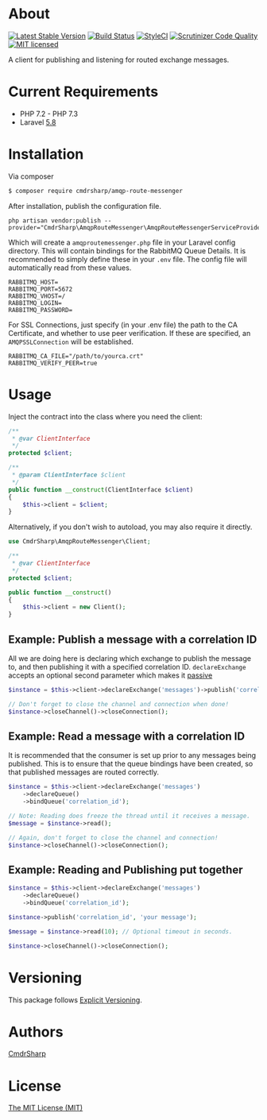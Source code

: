 # About
[![Latest Stable Version](https://poser.pugx.org/cmdrsharp/amqp-route-messenger/v/stable)](https://packagist.org/packages/cmdrsharp/amqp-route-messenger)
[![Build Status](https://travis-ci.org/CmdrSharp/amqp-route-messenger.svg?branch=master)](https://travis-ci.org/CmdrSharp/amqp-route-messenger)
[![StyleCI](https://styleci.io/repos/128116950/shield?branch=master)](https://styleci.io/repos/128116950)
[![Scrutinizer Code Quality](https://scrutinizer-ci.com/g/CmdrSharp/amqp-route-messenger/badges/quality-score.png?b=master)](https://scrutinizer-ci.com/g/CmdrSharp/amqp-route-messenger/?branch=master)
[![MIT licensed](https://img.shields.io/badge/license-MIT-blue.svg)](./LICENSE)

A client for publishing and listening for routed exchange messages.

# Current Requirements
* PHP 7.2 - PHP 7.3
* Laravel [5.8](https://laravel.com/docs/5.8)

# Installation
Via composer
```bash
$ composer require cmdrsharp/amqp-route-messenger
```

After installation, publish the configuration file.

```
php artisan vendor:publish --provider="CmdrSharp\AmqpRouteMessenger\AmqpRouteMessengerServiceProvider"
```

Which will create a `amqproutemessenger.php` file in your Laravel config directory. This will contain bindings for the RabbitMQ Queue Details.
It is recommended to simply define these in your `.env` file. The config file will automatically read from these values.
```
RABBITMQ_HOST=
RABBITMQ_PORT=5672
RABBITMQ_VHOST=/
RABBITMQ_LOGIN=
RABBITMQ_PASSWORD=
```

For SSL Connections, just specify (in your .env file) the path to the CA Certificate, and whether to use peer verification. If these are specified, an `AMQPSSLConnection` will be established.
```
RABBITMQ_CA_FILE="/path/to/yourca.crt"
RABBITMQ_VERIFY_PEER=true
```

# Usage
Inject the contract into the class where you need the client:
```php
/**
 * @var ClientInterface
 */
protected $client;

/**
 * @param ClientInterface $client
 */
public function __construct(ClientInterface $client)
{
    $this->client = $client;
}
```

Alternatively, if you don't wish to autoload, you may also require it directly.
```php
use CmdrSharp\AmqpRouteMessenger\Client;

/**
 * @var ClientInterface
 */
protected $client;

public function __construct()
{
    $this->client = new Client();
}
```

## Example: Publish a message with a correlation ID
All we are doing here is declaring which exchange to publish the message to, and then publishing it with a specified correlation ID.
`declareExchange` accepts an optional second parameter which makes it [passive](https://www.rabbitmq.com/amqp-0-9-1-reference.html#exchange.declare.passive)
```php
$instance = $this->client->declareExchange('messages')->publish('correlation_id', 'your message');

// Don't forget to close the channel and connection when done!
$instance->closeChannel()->closeConnection();
```

## Example: Read a message with a correlation ID
It is recommended that the consumer is set up prior to any messages being published. This is to ensure that the queue bindings have been created, so that published messages are routed correctly.
```php
$instance = $this->client->declareExchange('messages')
	->declareQueue()
	->bindQueue('correlation_id');

// Note: Reading does freeze the thread until it receives a message.
$message = $instance->read();

// Again, don't forget to close the channel and connection!
$instance->closeChannel()->closeConnection();
```

## Example: Reading and Publishing put together
```php
$instance = $this->client->declareExchange('messages')
	->declareQueue()
	->bindQueue('correlation_id');

$instance->publish('correlation_id', 'your message');

$message = $instance->read(10); // Optional timeout in seconds.

$instance->closeChannel()->closeConnection();
```

# Versioning
This package follows [Explicit Versioning](https://github.com/exadra37-versioning/explicit-versioning).

# Authors
[CmdrSharp](https://github.com/CmdrSharp)

# License
[The MIT License (MIT)](LICENSE)
